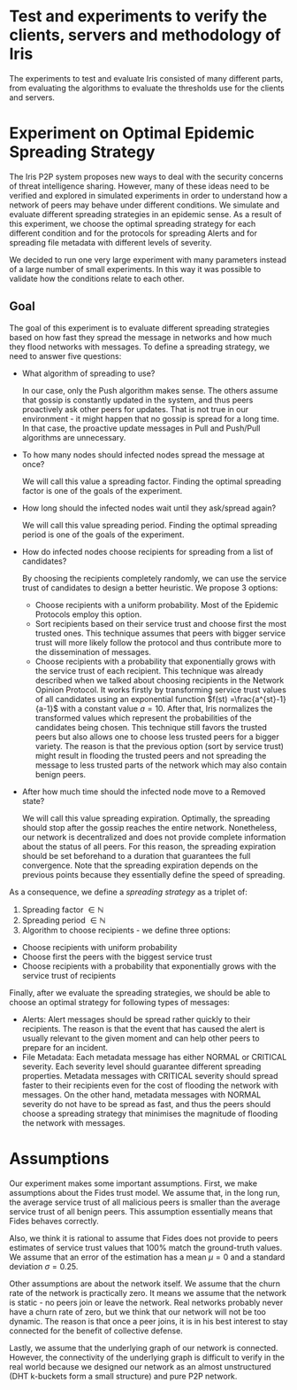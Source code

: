 # Test and experiments to verify the clients, servers and methodology of Iris

The experiments to test and evaluate Iris consisted of many different parts, from evaluating the algorithms to evaluate the thresholds use for the clients and servers.

# Experiment on Optimal Epidemic Spreading Strategy
The Iris P2P system proposes new ways to deal with the security concerns of threat intelligence sharing. However, many of these ideas need to be verified and explored in simulated experiments in order to understand how a network of peers may behave under different conditions. We simulate and evaluate different spreading strategies in an epidemic sense. As a result of this experiment, we choose the optimal spreading strategy for each different condition and for the protocols for spreading Alerts and for spreading file metadata with different levels of severity.

We decided to run one very large experiment with many parameters instead of a large number of small experiments. In this way it was possible to validate how the conditions relate to each other.

## Goal
The goal of this experiment is to evaluate different spreading strategies based on how fast they spread the message in networks and how much they flood networks with messages. To define a spreading strategy, we need to answer five questions: 

- What algorithm of spreading to use?

  In our case, only the Push algorithm makes sense. The others assume that gossip is constantly updated in the system, and thus peers proactively ask other peers for updates. That is not true in our environment - it might happen that no gossip is spread for a long time. In that case, the proactive update messages in Pull and Push/Pull algorithms are unnecessary.

- To how many nodes should infected nodes spread the message at once?

  We will call this value a spreading factor. Finding the optimal spreading factor is one of the goals of the experiment.

- How long should the infected nodes wait until they ask/spread again?

  We will call this value spreading period. Finding the optimal spreading period is one of the goals of the experiment.

- How do infected nodes choose recipients for spreading from a list of candidates?

  By choosing the recipients completely randomly, we can use the service trust of candidates to design a better heuristic. We propose 3 options:

  - Choose recipients with a uniform probability. Most of the Epidemic Protocols employ this option.
  - Sort recipients based on their service trust and choose first the most trusted ones. This technique assumes that peers with bigger service trust will more likely follow the protocol and thus contribute more to the dissemination of messages.
  - Choose recipients with a probability that exponentially grows with the service trust of each recipient. This technique was already described when we talked about choosing recipients in the Network Opinion Protocol. It works firstly by transforming service trust values of all candidates using an exponential function $f(st) =\frac{a^{st}-1}{a-1}$ with a constant value $a=10$. After that, Iris normalizes the transformed values which represent the probabilities of the candidates being chosen. This technique still favors the trusted peers but also allows one to choose less trusted peers for a bigger variety. The reason is that the previous option (sort by service trust) might result in flooding the trusted peers and not spreading the message to less trusted parts of the network which may also contain benign peers.
- After how much time should the infected node move to a Removed state?

  We will call this value spreading expiration. Optimally, the spreading should stop after the gossip reaches the entire network. Nonetheless, our network is decentralized and does not provide complete information about the status of all peers. For this reason, the spreading expiration should be set beforehand to a duration that guarantees the full convergence. Note that the spreading expiration depends on the previous points because they essentially define the speed of spreading.

As a consequence, we define a _spreading strategy_ as a triplet of:
1. Spreading factor $\in \mathbb{N}$
2. Spreading period $\in \mathbb{N}$
3. Algorithm to choose recipients - we define three options:
  - Choose recipients with uniform probability
  - Choose first the peers with the biggest service trust
  - Choose recipients with a probability that exponentially grows with the service trust of recipients

Finally, after we evaluate the spreading strategies, we should be able to choose an optimal strategy for following types of messages:

- Alerts: Alert messages should be spread rather quickly to their recipients. The reason is that the event that has caused the alert is usually relevant to the given moment and can help other peers to prepare for an incident.
- File Metadata: Each metadata message has either NORMAL or CRITICAL severity. Each severity level should guarantee different spreading properties. Metadata messages with CRITICAL severity should spread faster to their recipients even for the cost of flooding the network with messages. On the other hand, metadata messages with NORMAL severity do not have to be spread as fast, and thus the peers should choose a spreading strategy that minimises the magnitude of flooding the network with messages.

# Assumptions
Our experiment makes some important assumptions. First, we make assumptions about the Fides trust model. We assume that, in the long run, the average service trust of all malicious peers is smaller than the average service trust of all benign peers. This assumption essentially means that Fides behaves correctly.

Also, we think it is rational to assume that Fides does not provide to peers estimates of service trust values that 100\% match the ground-truth values. We assume that an error of the estimation has a mean $\mu=0$ and a standard deviation $\sigma=0.25$.

Other assumptions are about the network itself. We assume that the churn rate of the network is practically zero. It means we assume that the network is static - no peers join or leave the network. Real networks probably never have a churn rate of zero, but we think that our network will not be too dynamic. The reason is that once a peer joins, it is in his best interest to stay connected for the benefit of collective defense.

Lastly, we assume that the underlying graph of our network is connected. However, the connectivity of the underlying graph is difficult to verify in the real world because we designed our network as an almost unstructured (DHT k-buckets form a small structure) and pure P2P network.





























  

